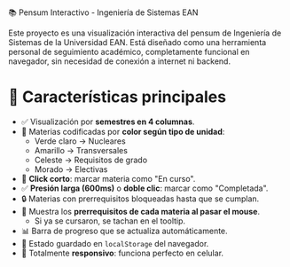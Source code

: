 📚 Pensum Interactivo - Ingeniería de Sistemas EAN

Este proyecto es una visualización interactiva del pensum de Ingeniería de Sistemas de la Universidad EAN. Está diseñado como una herramienta personal de seguimiento académico, completamente funcional en navegador, sin necesidad de conexión a internet ni backend.


# 🚀 Características principales

- ✅ Visualización por **semestres en 4 columnas**.
- 🎨 Materias codificadas por **color según tipo de unidad**:
  - Verde claro → Nucleares
  - Amarillo → Transversales
  - Celeste → Requisitos de grado
  - Morado → Electivas
- 📌 **Click corto**: marcar materia como "En curso".
- ✅ **Presión larga (600ms)** o **doble clic**: marcar como "Completada".
- 🔒 Materias con prerrequisitos bloqueadas hasta que se cumplan.
- 🔗 Muestra los **prerrequisitos de cada materia al pasar el mouse**.
  - Si ya se cursaron, se tachan en el tooltip.
- 📊 Barra de progreso que se actualiza automáticamente.
- 💾 Estado guardado en `localStorage` del navegador.
- 📱 Totalmente **responsivo**: funciona perfecto en celular.
